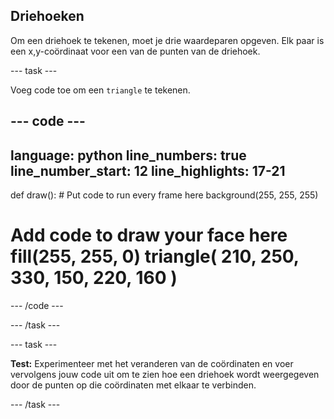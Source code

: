 ## Driehoeken

Om een driehoek te tekenen, moet je drie waardeparen opgeven. Elk paar is een x,y-coördinaat voor een van de punten van de driehoek.

--- task ---

Voeg code toe om een `triangle` te tekenen.

--- code ---
---
language: python line_numbers: true line_number_start: 12
line_highlights: 17-21
---

def draw(): # Put code to run every frame here background(255, 255, 255)  
# Add code to draw your face here fill(255, 255, 0) triangle( 210, 250, 330, 150, 220, 160 )

--- /code ---

--- /task ---

--- task ---

**Test:** Experimenteer met het veranderen van de coördinaten en voer vervolgens jouw code uit om te zien hoe een driehoek wordt weergegeven door de punten op die coördinaten met elkaar te verbinden.

--- /task ---
